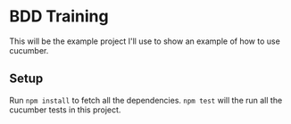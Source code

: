 # BDD Training

This will be the example project I'll use to show an example of how to use cucumber.

## Setup

Run `npm install` to fetch all the dependencies. `npm test` will the run all the cucumber tests in this project.
